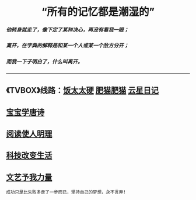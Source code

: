 # <center>“所有的记忆都是潮湿的”
##### 他转身就走了，像下定了某种决心，再没有看我一眼；
##### 离开，在字典的解释是和某一个人或某一个敌方分开；
##### 而我一下子明白了，什么叫离开。
------
## 《TVBOX》线路：[饭太太硬](https://www.饭太硬.com)   [肥猫肥猫](https://肥猫.com)   [云星日记](https://itvbox.cc/)
## [宝宝学唐诗](其他/宝宝学唐诗.md)
## [阅读使人明理](abstract.md)
## [科技改变生活](technology.md)
## [文艺予我力量](Renaissance.md)
```成功只是比失败多走了一步而已，坚持自己的梦想，永不言弃!```
